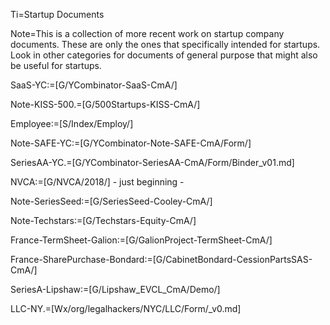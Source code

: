 Ti=Startup Documents

Note=This is a collection of more recent work on startup company documents.  These are only the ones that specifically intended for startups.  Look in other categories for documents of general purpose that might also be useful for startups. 

SaaS-YC:=[G/YCombinator-SaaS-CmA/]

Note-KISS-500.=[G/500Startups-KISS-CmA/]

Employee:=[S/Index/Employ/]

Note-SAFE-YC:=[G/YCombinator-Note-SAFE-CmA/Form/]

SeriesAA-YC.=[G/YCombinator-SeriesAA-CmA/Form/Binder_v01.md]

NVCA:=[G/NVCA/2018/] - just beginning - 

Note-SeriesSeed:=[G/SeriesSeed-Cooley-CmA/]

Note-Techstars:=[G/Techstars-Equity-CmA/]

France-TermSheet-Galion:=[G/GalionProject-TermSheet-CmA/]

France-SharePurchase-Bondard:=[G/CabinetBondard-CessionPartsSAS-CmA/]

SeriesA-Lipshaw:=[G/Lipshaw_EVCL_CmA/Demo/]

LLC-NY.=[Wx/org/legalhackers/NYC/LLC/Form/_v0.md]